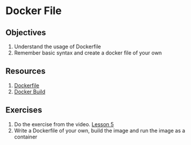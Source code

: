 # Docker File


## Objectives
1. Understand the usage of Dockerfile
2. Remember basic syntax and create a docker file of your own

## Resources
1. [Dockerfile](https://www.youtube.com/watch?v=G07FcRhYB2c)
2. [Docker Build](https://docs.docker.com/build)

## Exercises
1. Do the exercise from the video. [Lesson 5](https://github.com/iamshaunjp/docker-crash-course/tree/lesson-5)
2. Write a Dockerfile of your own, build the image and run the image as a container